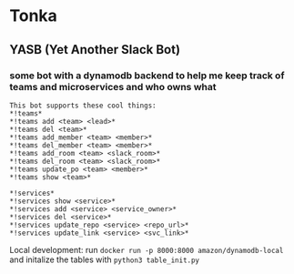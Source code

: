 # Tonka 
## YASB (Yet Another Slack Bot)
### some bot with a dynamodb backend to help me keep track of teams and microservices and who owns what

```
This bot supports these cool things:
*!teams*                                           
*!teams add <team> <lead>*                    
*!teams del <team>*                           
*!teams add_member <team> <member>*         
*!teams del_member <team> <member>*         
*!teams add_room <team> <slack_room>*     
*!teams del_room <team> <slack_room>*     
*!teams update_po <team> <member>*      
*!teams show <team>*                      

*!services*                               
*!services show <service>*                
*!services add <service> <service_owner>* 
*!services del <service>*                 
*!services update_repo <service> <repo_url>*  
*!services update_link <service> <svc_link>*  

```

Local development:
run `docker run -p 8000:8000 amazon/dynamodb-local` and initalize the tables with `python3 table_init.py` 
